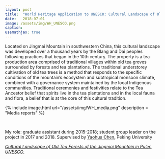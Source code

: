 ```yaml
---
layout: post
title:  "World Heritage Application to UNESCO: Cultural Landscape of Old Tea Forests of the Jingmai Mountain in Pu’er"
date:   2018-07-01
image: /assets/img/WH_UNESCO.png
caption:
usemathjax: true
---
```


Located on Jingmai Mountain in southwestern China, this cultural landscape was developed over a thousand years by the Blang and Dai peoples following practices that began in the 10th century. The property is a tea production area comprised of traditional villages within old tea groves surrounded by forests and tea plantations. The traditional understorey cultivation of old tea trees is a method that responds to the specific conditions of the mountain’s ecosystem and subtropical monsoon climate, combined with a governance system maintained by the local Indigenous communities. Traditional ceremonies and festivities relate to the Tea Ancestor belief that spirits live in the tea plantations and in the local fauna and flora, a belief that is at the core of this cultural tradition.

{% include image.html url="/assets/img/WH_media.png" description = "Media reports" %}

<br />

My role: graduate assistant during 2015-2018; student group leader on the project in 2017 and 2018. Supervised by [Yaohua Chen](https://www.ues.pku.edu.cn/Home/Teacher_Home/Yaohua_Chen/c9a92503fe014bb0bb6601ed75cc891c.htm), Peking University

[*Cultural Landscape of Old Tea Forests of the Jingmai Mountain in Pu’er. UNESCO.*](https://whc.unesco.org/en/list/1665/)

